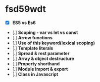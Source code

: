 # fsd59wdt

- [x] **ES5 vs Es6**
- [.] **Scoping - var vs let vs const**
- [.] **Arrow functions**
- [.] **Use of this keyword(lexical scoping)**
- [.] **Template literals**
- [.] **Spread & rest parameter**
- [.] **Array & object destructure**
- [.] **Property shorthand**
- [.] **Module import & export**
- [.] **Class in Javascript**
